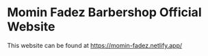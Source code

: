 # Momin Fadez Barbershop Official Website

This website can be found at https://momin-fadez.netlify.app/

